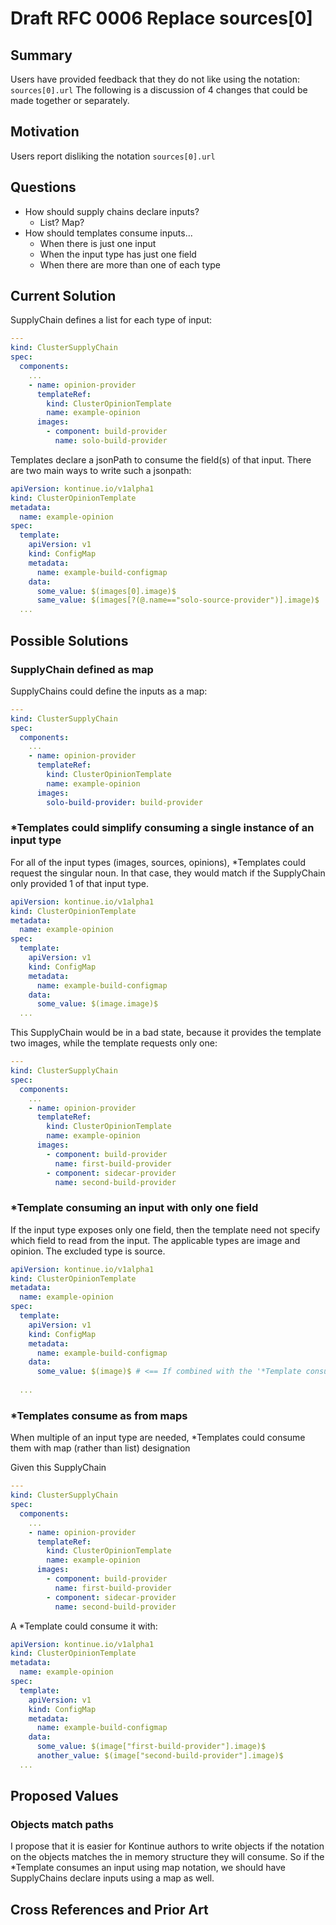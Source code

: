 # Draft RFC 0006 Replace sources[0]

## Summary

Users have provided feedback that they do not like using the notation:
`sources[0].url` The following is a discussion of 4 changes that could be made
together or separately.

## Motivation

Users report disliking the notation `sources[0].url`

## Questions
- How should supply chains declare inputs?
    - List? Map?
- How should templates consume inputs...
    - When there is just one input
    - When the input type has just one field
    - When there are more than one of each type


## Current Solution

SupplyChain defines a list for each type of input:
```yaml
---
kind: ClusterSupplyChain
spec:
  components:
    ...
    - name: opinion-provider
      templateRef:
        kind: ClusterOpinionTemplate
        name: example-opinion
      images:
        - component: build-provider
          name: solo-build-provider
```

Templates declare a jsonPath to consume the field(s) of that input. There are two main ways to write such a jsonpath:
```yaml
apiVersion: kontinue.io/v1alpha1
kind: ClusterOpinionTemplate
metadata:
  name: example-opinion
spec:
  template:
    apiVersion: v1
    kind: ConfigMap
    metadata:
      name: example-build-configmap
    data:
      some_value: $(images[0].image)$                                   # <--- index notation
      same_value: $(images[?(@.name=="solo-source-provider")].image)$   # <--- expression notation
  ...
```

## Possible Solutions

### SupplyChain defined as map
SupplyChains could define the inputs as a map:
```yaml
---
kind: ClusterSupplyChain
spec:
  components:
    ...
    - name: opinion-provider
      templateRef:
        kind: ClusterOpinionTemplate
        name: example-opinion
      images:
        solo-build-provider: build-provider
```

### *Templates could simplify consuming a single instance of an input type
For all of the input types (images, sources, opinions), *Templates could request the singular noun. In that case, they would match if the SupplyChain only provided 1 of that input type.
```yaml
apiVersion: kontinue.io/v1alpha1
kind: ClusterOpinionTemplate
metadata:
  name: example-opinion
spec:
  template:
    apiVersion: v1
    kind: ConfigMap
    metadata:
      name: example-build-configmap
    data:
      some_value: $(image.image)$
  ...
```

This SupplyChain would be in a bad state, because it provides the template two images, while the template requests only one:
```yaml
---
kind: ClusterSupplyChain
spec:
  components:
    ...
    - name: opinion-provider
      templateRef:
        kind: ClusterOpinionTemplate
        name: example-opinion
      images:
        - component: build-provider
          name: first-build-provider
        - component: sidecar-provider
          name: second-build-provider
```

### *Template consuming an input with only one field
If the input type exposes only one field, then the template need not specify which field to read from the input. The applicable types are image and opinion. The excluded type is source.
```yaml
apiVersion: kontinue.io/v1alpha1
kind: ClusterOpinionTemplate
metadata:
  name: example-opinion
spec:
  template:
    apiVersion: v1
    kind: ConfigMap
    metadata:
      name: example-build-configmap
    data:
      some_value: $(image)$ # <== If combined with the '*Template consuming one input' proposal above
      
  ...
```

### *Templates consume as from maps
When multiple of an input type are needed, *Templates could consume them with map (rather than list) designation

Given this SupplyChain
```yaml
---
kind: ClusterSupplyChain
spec:
  components:
    ...
    - name: opinion-provider
      templateRef:
        kind: ClusterOpinionTemplate
        name: example-opinion
      images:
        - component: build-provider
          name: first-build-provider
        - component: sidecar-provider
          name: second-build-provider
```

A *Template could consume it with:
```yaml
apiVersion: kontinue.io/v1alpha1
kind: ClusterOpinionTemplate
metadata:
  name: example-opinion
spec:
  template:
    apiVersion: v1
    kind: ConfigMap
    metadata:
      name: example-build-configmap
    data:
      some_value: $(image["first-build-provider"].image)$
      another_value: $(image["second-build-provider"].image)$
  ...
```

## Proposed Values
### Objects match paths
I propose that it is easier for Kontinue authors to write objects if the notation on the objects matches the in memory structure they will consume. So if the *Template consumes an input using map notation, we should have SupplyChains declare inputs using a map as well.

## Cross References and Prior Art
